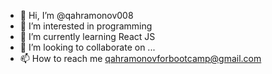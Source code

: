 - 👋 Hi, I’m @qahramonov008
- 👀 I’m interested in programming
- 🌱 I’m currently learning React JS
- 💞️ I’m looking to collaborate on ...
- 📫 How to reach me qahramonovforbootcamp@gmail.com

<!---
qahramonov008/qahramonov008 is a ✨ special ✨ repository because its `README.md` (this file) appears on your GitHub profile.
You can click the Preview link to take a look at your changes.
--->
